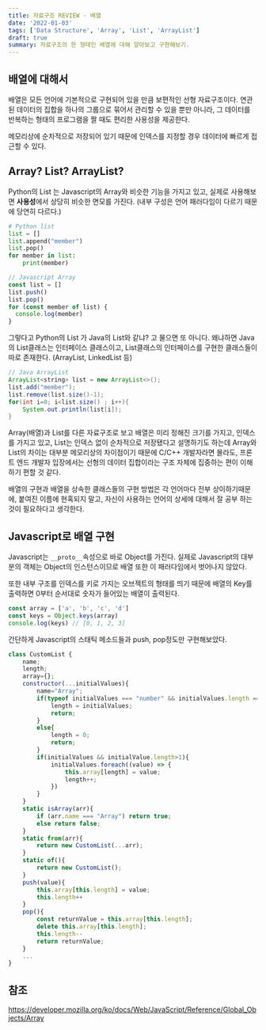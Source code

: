 ```yaml
---
title: 자료구조 REVIEW - 배열
date: '2022-01-03'
tags: ['Data Structure', 'Array', 'List', 'ArrayList']
draft: true
summary: 자료구조의 한 형태인 배열에 대해 알아보고 구현해보기.
---
```


## 배열에 대해서

배열은 모든 언어에 기본적으로 구현되어 있을 만큼 보편적인 선형 자료구조이다. 연관된 데이터의 집합을 하나의 그룹으로 묶어서 관리할 수 있을 뿐만 아니라, 그 데이터를 반복하는 형태의 프로그램을 짤 때도 편리한 사용성을 제공한다.

메모리상에 순차적으로 저장되어 있기 때문에 인덱스를 지정할 경우 데이터에 빠르게 접근할 수 있다.

## Array? List? ArrayList?

Python의 List 는 Javascript의 Array와 비슷한 기능을 가지고 있고, 실제로 사용해보면 **사용성**에서 상당히 비슷한 면모를 가진다.
(내부 구성은 언어 패러다임이 다르기 때문에 당연히 다르다.)

```python
# Python list
list = []
list.append("member")
list.pop()
for member in list:
    print(member)

```

```javascript
// Javascript Array
const list = []
list.push()
list.pop()
for (const member of list) {
  console.log(member)
}
```

그렇다고 Python의 List 가 Java의 List와 같냐? 고 물으면 또 아니다.
왜냐하면 Java의 List클래스는 인터페이스 클래스이고, List클래스의 인터페이스를 구현한 클래스들이 따로 존재한다. (ArrayList, LinkedList 등)

```java
// Java ArrayList
ArrayList<string> list = new ArrayList<>();
list.add("member");
list.remove(list.size()-1);
for(int i=0; i<list.size() ; i++){
    System.out.println(list[i]);
}
```

Array(배열)과 List를 다른 자료구조로 보고 배열은 미리 정해진 크기를 가지고, 인덱스를 가지고 있고, List는 인덱스 없이 순차적으로 저장됐다고 설명하기도 하는데
Array와 List의 차이는 대부분 메모리상의 차이점이기 때문에 C/C++ 개발자라면 몰라도, 프론트 엔드 개발자 입장에서는 선형의 데이터 집합이라는 구조 자체에 집중하는 편이 이해하기 편할 것 같다.

배열의 구현과 배열을 상속한 클래스들의 구현 방법은 각 언어마다 전부 상이하기때문에, 붙여진 이름에 현혹되지 말고, 자신이 사용하는 언어의 상세에 대해서 잘 공부 하는 것이 필요하다고 생각한다.

## Javascript로 배열 구현

Javascript는 `__proto__`속성으로 바로 Object를 가진다.
실제로 Javascript의 대부분의 객체는 Object의 인스턴스이므로 배열 또한 이 패러다임에서 벗어나지 않았다.

또한 내부 구조를 인덱스를 키로 가지는 오브젝트의 형태를 띄기 때문에 배열의 Key를 출력하면 0부터 순서대로 숫자가 들어있는 배열이 출력된다.

```javascript
const array = ['a', 'b', 'c', 'd']
const keys = Object.keys(array)
console.log(keys) // [0, 1, 2, 3]
```

간단하게 Javascript의 스태틱 메소드들과 push, pop정도만 구현해보았다.

```javascript
class CustomList {
    name;
    length;
    array={};
    constructor(...initialValues){
        name="Array";
        if(typeof initialValues === "number" && initialValues.length === 1){
            length = initialValues;
            return;
        }
        else{
            length = 0;
            return;
        }
        if(initialValues && initialValue.length>1){
            initialValues.foreach((value) => {
                this.array[length] = value;
                length++;
            })
        }
    }
    static isArray(arr){
        if (arr.name === "Array") return true;
        else return false;
    }
    static from(arr){
        return new CustomList(...arr);
    }
    static of(){
        return new CustomList();
    }
    push(value){
        this.array[this.length] = value;
        this.length++
    }
    pop(){
        const returnValue = this.array[this.length];
        delete this.array[this.length];
        this.length--
        return returnValue;
    }
    ...
}

```

## 참조

https://developer.mozilla.org/ko/docs/Web/JavaScript/Reference/Global_Objects/Array
